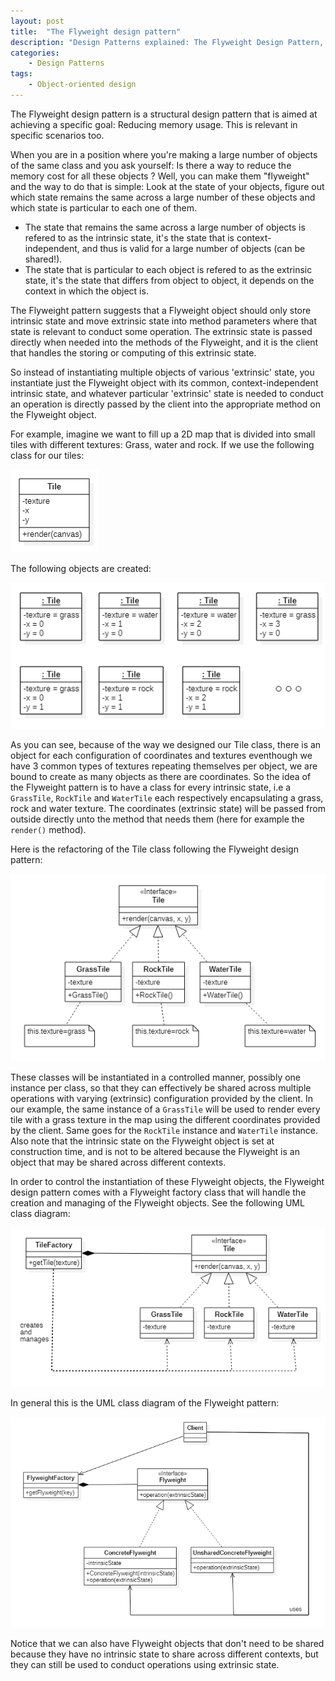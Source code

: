 ```yaml
---
layout: post
title:  "The Flyweight design pattern"
description: "Design Patterns explained: The Flyweight Design Pattern, with example code and diagrams"
categories: 
    - Design Patterns
tags:
    - Object-oriented design
---
```


The Flyweight design pattern is a structural design pattern that is aimed at achieving a specific goal: Reducing memory usage. This is relevant in specific scenarios too.

When you are in a position where you're making a large number of objects of the same class and you ask yourself: Is there a way to reduce the memory cost for all these objects ?
Well, you can make them "flyweight" and the way to do that is simple:
Look at the state of your objects, figure out which state remains the same across a large number of these objects and which state is particular to each one of them.
- The state that remains the same across a large number of objects is refered to as the intrinsic state, it's the state that is context-independent, and thus is valid for a large number of objects (can be shared!).
- The state that is particular to each object is refered to as the extrinsic state, it's the state that differs from object to object, it depends on the context in which the object is.

The Flyweight pattern suggests that a Flyweight object should only store intrinsic state and move extrinsic state into method parameters where that state is relevant to conduct some operation. The extrinsic state is passed directly when needed into the methods of the Flyweight, and it is the client that handles the storing or computing of this extrinsic state.

So instead of instantiating multiple objects of various 'extrinsic' state, you instantiate just the Flyweight object with its common, context-independent intrinsic state, and whatever particular 'extrinsic' state is needed to conduct an operation is directly passed by the client into the appropriate method on the Flyweight object.

For example, imagine we want to fill up a 2D map that is divided into small tiles with different textures: Grass, water and rock.
If we use the following class for our tiles:

![Example before part 1](/images/blog/design-patterns-flyweight/design_patterns_flyweight_before_1.png)

The following objects are created:

![Example before part 2](/images/blog/design-patterns-flyweight/design_patterns_flyweight_before_2.png)

As you can see, because of the way we designed our Tile class, there is an object for each configuration of coordinates and textures eventhough we have 3 common types of textures repeating themselves per object, we are bound to create as many objects as there are coordinates. So the idea of the Flyweight pattern is to have a class for every intrinsic state, i.e a `GrassTile`, `RockTile` and `WaterTile` each respectively encapsulating a grass, rock and water texture. 
The coordinates (extrinsic state) will be passed from outside directly unto the method that needs them (here for example the `render()` method).

Here is the refactoring of the Tile class following the Flyweight design pattern:

![Flyweight design pattern part 1](/images/blog/design-patterns-flyweight/design_patterns_flyweight_after_1.png)


These classes will be instantiated in a controlled manner, possibly one instance per class, so that they can effectively be shared across multiple operations with varying (extrinsic) configuration provided by the client. In our example, the same instance of a `GrassTile` will be used to render every tile with a grass texture in the map using the different coordinates provided by the client. Same goes for the `RockTile` instance and `WaterTile` instance.
Also note that the intrinsic state on the Flyweight object is set at construction time, and is not to be altered because the Flyweight is an object that may be shared across different contexts.

In order to control the instantiation of these Flyweight objects, the Flyweight design pattern comes with a Flyweight factory class that will handle the creation and managing of the Flyweight objects. See the following UML class diagram:

![Flyweight design pattern part 2](/images/blog/design-patterns-flyweight/design_patterns_flyweight_after_2.png)

In general this is the UML class diagram of the Flyweight pattern:

![Flyweight design pattern general diagram](/images/blog/design-patterns-flyweight/design_patterns_flyweight_general.png)

Notice that we can also have Flyweight objects that don't need to be shared because they have no intrinsic state to share across different contexts, but they can still be used to conduct operations using extrinsic state.

